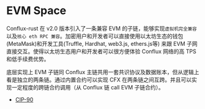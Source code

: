 # EVM Space

Conflux-rust 在 v2.0 版本引入了一条兼容 EVM 的子链，能够实现`虚拟机完全兼容`以及`核心 eth RPC 兼容`。加密用户和开发者可以直接使用以太坊生态的钱包(MetaMask)和开发工具(Truffle, Hardhat, web3.js, ethers.js等) 来跟 EVM 子网直接交互。使得以太坊生态用户和开发者可以很方便体验 Conflux 网络的高 TPS 和低手续费优势。

底层实现上 EVM 子链同 Conflux 主链共用一套共识协议及数据账本，但从逻辑上看是独立的两条链。通过内置合约可以实现 CFX 在两条链之间互跨。并且可以实现一定程度的跨链合约调用（从 Conflux 链 call EVM 子链合约）。

* [CIP-90](https://forum.conflux.fun/t/cip-90-evm/13143)
